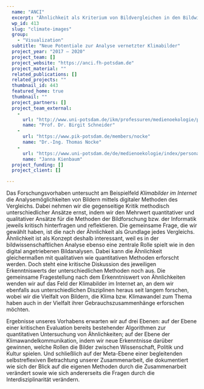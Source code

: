 ```yaml
---
  name: "ANCI"
  excerpt: "Ähnlichkeit als Kriterium von Bildvergleichen in den Bildwissenschaften und in der Informatik- und Visualisierungsforschung am Beispiel von Klimabildern im Internet"
  wp_id: 413
  slug: "climate-images"
  group: 
    - "Visualization"
  subtitle: "Neue Potentiale zur Analyse vernetzter Klimabilder"
  project_year: "2017 – 2020"
  project_team: []
  project_website: "https://anci.fh-potsdam.de"
  project_material: ""
  related_publications: []
  related_projects: ""
  thumbnail_id: 443
  featured_home: true
  thumbnail: ""
  project_partners: []
  project_team_external: 
    - 
      url: "http://www.uni-potsdam.de/ikm/professuren/medienoekologie/personal/drbirgitschneider.html"
      name: "Prof. Dr. Birgit Schneider"
    - 
      url: "https://www.pik-potsdam.de/members/nocke"
      name: "Dr.-Ing. Thomas Nocke"
    - 
      url: "https://www.uni-potsdam.de/de/medienoekologie/index/personal.html"
      name: "Janna Kienbaum"
  project_funding: []
  project_client: []

---
```

Das Forschungsvorhaben untersucht am Beispielfeld <em>Klimabilder im Internet</em> die Analysemöglichkeiten von Bildern mittels digitaler Methoden des Vergleichs. Dabei nehmen wir die gegenseitige Kritik methodisch unterschiedlicher Ansätze ernst, indem wir den Mehrwert quantitativer und qualitativer Ansätze für die Methoden der Bildforschung bzw. der Informatik jeweils kritisch hinterfragen und reflektieren. Die gemeinsame Frage, die wir gewählt haben, ist die nach der Ähnlichkeit als Grundlage jedes Vergleichs. Ähnlichkeit ist als Konzept deshalb interessant, weil es in der bildwissenschaftlichen Analyse ebenso eine zentrale Rolle spielt wie in den digital angetriebenen Bildanalysen. Dabei kann die Ähnlichkeit gleichermaßen mit qualitativen wie quantitativen Methoden erforscht werden. Doch steht eine kritische Diskussion des jeweiligen Erkenntniswerts der unterschiedlichen Methoden noch aus. Die gemeinsame Fragestellung nach dem Erkenntniswert von Ähnlichkeiten wenden wir auf das Feld der Klimabilder im Internet an, an dem wir ebenfalls aus unterschiedlichen Disziplinen heraus seit langem forschen, wobei wir die Vielfalt von Bildern, die Klima bzw. Klimawandel zum Thema haben auch in der Vielfalt ihrer Gebrauchszusammenhänge erforschen möchten.

Ergebnisse unseres Vorhabens erwarten wir auf drei Ebenen: auf der Ebene einer kritischen Evaluation bereits bestehender Algorithmen zur quantitativen Untersuchung von Ähnlichkeiten; auf der Ebene der Klimawandelkommunikation, indem wir neue Erkenntnisse darüber gewinnen, welche Rollen die Bilder zwischen Wissenschaft, Politik und Kultur spielen. Und schließlich auf der Meta-Ebene einer begleitenden selbstreflexiven Betrachtung unserer Zusammenarbeit, die dokumentiert wie sich der Blick auf die eigenen Methoden durch die Zusammenarbeit verändert sowie wie sich andererseits die Fragen durch die Interdisziplinarität verändern.